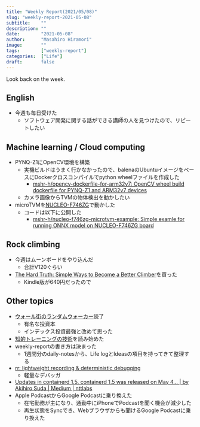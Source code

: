 ```yaml
---
title: "Weekly Report(2021/05/08)"
slug: "weekly-report-2021-05-08"
subtitle:    ""
description: ""
date:        "2021-05-08"
author:      "Masahiro Hiramori"
image:       ""
tags:        ["weekly-report"]
categories:  ["Life"]
draft:       false
---
```


Look back on the week.

## English

- 今週も毎日受けた
    - ソフトウェア開発に関する話ができる講師の人を見つけたので、リピートしたい

## Machine learning / Cloud computing

- PYNQ-Z1にOpenCV環境を構築
    - 実機ビルドはうまく行かなかったので、balenaのUbuntuイメージをベースにDockerクロスコンパイルでpython wheelファイルを作成した
        - [mshr-h/opencv-dockerfile-for-arm32v7: OpenCV wheel build dockerfile for PYNQ-Z1 and ARM32v7 devices](https://github.com/mshr-h/opencv-dockerfile-for-arm32v7)
    - カメラ画像からTVMの物体検出を動かしたい
- microTVMを[NUCLEO-F746ZG](https://www.st.com/en/evaluation-tools/nucleo-f746zg.html)で動かした
    - コードは以下に公開した
        - [mshr-h/nucleo-f746zg-microtvm-example: Simple examle for running ONNX model on NUCLEO-F746ZG board](https://github.com/mshr-h/nucleo-f746zg-microtvm-example)

## Rock climbing

- 今週はムーンボードをやり込んだ
    - 合計V120ぐらい
- [The Hard Truth: Simple Ways to Become a Better Climber](https://amzn.to/2Q2Cw1f)を買った
    - Kindle版が640円だったので

## Other topics

- [ウォール街のランダムウォーカー](https://amzn.to/3euieqQ)読了
    - 有名な投資本
    - インデックス投資最強と改めて思った
- [知的トレーニングの技術](https://amzn.to/3tx3E6i)を読み始めた
- weekly-reportの書き方は決まった
    - 1週間分のdaily-notesから、Life logとIdeasの項目を持ってきて整理する
- [rr: lightweight recording & deterministic debugging](https://rr-project.org/)
    - 軽量なデバッガ
- [Updates in containerd 1.5. containerd 1.5 was released on May 4… | by Akihiro Suda | Medium | nttlabs](https://medium.com/nttlabs/containerd15-fe0a9845a572)
- Apple PodcastからGoogle Podcastに乗り換えた
    - 在宅勤務が主になり、通勤中にiPhoneでPodcastを聞く機会が減少した
    - 再生状態をSyncでき、Webブラウザからも聞けるGoogle Podcastに乗り換えた
